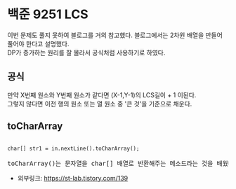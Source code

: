 # 백준 9251 LCS

이번 문제도 풀지 못하여 블로그를 거의 참고했다. 블로그에서는 2차원 배열을 만들어 풀어야 한다고 설명했다.<br>
DP가 증가하는 원리를 잘 몰라서 공식처럼 사용하기로 하였다.

## 공식

만약 X번째 원소와 Y번째 원소가 같다면 (X-1,Y-1)의 LCS길이 + 1 이된다.<br>
그렇지 않다면 이전 행의 원소 또는 열 원소 중 '큰 것'을 기준으로 채운다.<br>

## toCharArray

<pre>
<code>
char[] str1 = in.nextLine().toCharArray();
</code>
toCharArray()는 문자열을 char[] 배열로 반환해주는 메소드라는 것을 배웠다.
</pre>

* 외부링크: <https://st-lab.tistory.com/139>
